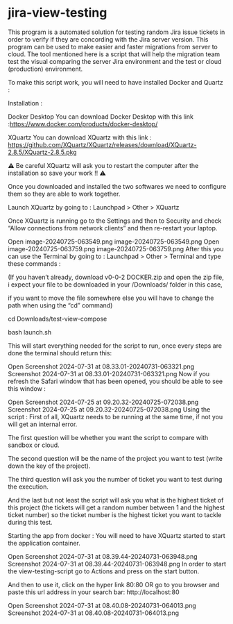 # jira-view-testing
This program is a automated solution for testing random Jira issue tickets in order to verify if they are concording with the Jira server version. 
This program can be used to make easier and faster migrations from server to cloud.
The tool mentioned here is a script that will help the migration team test the visual comparing the server Jira environment and the test or cloud (production) environment.

To make this script work, you will need to have installed Docker and Quartz :

Installation :

Docker Desktop
You can download Docker Desktop with this link :https://www.docker.com/products/docker-desktop/

XQuartz
You can download XQuartz with this link : https://github.com/XQuartz/XQuartz/releases/download/XQuartz-2.8.5/XQuartz-2.8.5.pkg 

:warning:  Be careful XQuartz will ask you to restart the computer after the installation so save your work !! :warning:

Once you downloaded and installed the two softwares we need to configure them so they are able to work together.

Launch XQuartz by going to :  Launchpad > Other > XQuartz 

Once XQuartz is running go to the Settings and then to Security and check “Allow connections from network clients” and then re-restart your laptop.

Open image-20240725-063549.png
image-20240725-063549.png
Open image-20240725-063759.png
image-20240725-063759.png
After this you can use the Terminal by going to :  Launchpad > Other > Terminal  and type these commands :

(If you haven’t already, download v0-0-2 DOCKER.zip and open the zip file, i expect your file to be downloaded in your /Downloads/ folder in this case, 

if you want to move the file somewhere else you will have to change the path when using the “cd” command)

 cd Downloads/test-view-compose 

 bash launch.sh 

This will start everything needed for the script to run, once every steps are done the terminal should return this:

Open Screenshot 2024-07-31 at 08.33.01-20240731-063321.png
Screenshot 2024-07-31 at 08.33.01-20240731-063321.png
Now if you refresh the Safari window that has been opened, you should be able to see this window :

Open Screenshot 2024-07-25 at 09.20.32-20240725-072038.png
Screenshot 2024-07-25 at 09.20.32-20240725-072038.png
Using the script :
First of all, XQuartz needs to be running at the same time, if not you will get an internal error.

The first question will be whether you want the script to compare with sandbox or cloud.

The second question will be the name of the project you want to test (write down the key of the project).

The third question will ask you the number of ticket you want to test during the execution.

And the last but not least the script will ask you what is the highest ticket of this project (the tickets will get a random number between 1 and the highest ticket number) so the ticket number is the highest ticket you want to tackle during this test.

Starting the app from docker : 
You will need to have XQuartz started to start the application container.

Open Screenshot 2024-07-31 at 08.39.44-20240731-063948.png
Screenshot 2024-07-31 at 08.39.44-20240731-063948.png
In order to start the view-testing-script go to  Actions  and press on the start button.

And then to use it, click on the hyper link  80:80  OR go to you browser and paste this url address in your search bar: http://localhost:80

Open Screenshot 2024-07-31 at 08.40.08-20240731-064013.png
Screenshot 2024-07-31 at 08.40.08-20240731-064013.png
 

